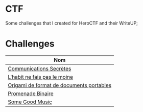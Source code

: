 # CTF

Some challenges that I created for HeroCTF and their WriteUP;

# Challenges

| Nom                                                                                  
|--------------------------------------------------------------------------------------|
| [Communications Secrètes](Steganography/CommunicationsSecretes)                      |
| [L'habit ne fais pas le moine](Steganography/L'HabitNeFaitPasLeMoine)                |      
| [Origami de format de documents portables](Steganography/OrigamiDeDocumentsPortable) |                                  
| [Promenade Binaire](Steganography/PromenadeBinaire)                                  |      
| [Some Good Music](Steganography/SomeGoodMusic)                                       | 


 
